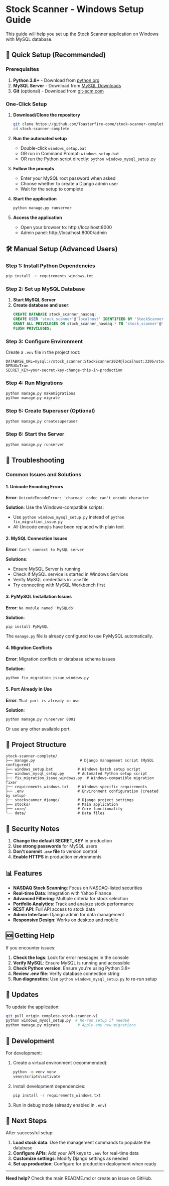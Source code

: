 # Stock Scanner - Windows Setup Guide

This guide will help you set up the Stock Scanner application on Windows with MySQL database.

## 🚀 Quick Setup (Recommended)

### Prerequisites
1. **Python 3.8+** - Download from [python.org](https://python.org)
2. **MySQL Server** - Download from [MySQL Downloads](https://dev.mysql.com/downloads/mysql/)
3. **Git** (optional) - Download from [git-scm.com](https://git-scm.com)

### One-Click Setup
1. **Download/Clone the repository**
   ```bash
   git clone https://github.com/Toasterfire-come/stock-scanner-complete.git
   cd stock-scanner-complete
   ```

2. **Run the automated setup**
   - Double-click `windows_setup.bat` 
   - OR run in Command Prompt: `windows_setup.bat`
   - OR run the Python script directly: `python windows_mysql_setup.py`

3. **Follow the prompts**
   - Enter your MySQL root password when asked
   - Choose whether to create a Django admin user
   - Wait for the setup to complete

4. **Start the application**
   ```bash
   python manage.py runserver
   ```

5. **Access the application**
   - Open your browser to: http://localhost:8000
   - Admin panel: http://localhost:8000/admin

## 🛠️ Manual Setup (Advanced Users)

### Step 1: Install Python Dependencies
```bash
pip install -r requirements_windows.txt
```

### Step 2: Set up MySQL Database
1. **Start MySQL Server**
2. **Create database and user**:
   ```sql
   CREATE DATABASE stock_scanner_nasdaq;
   CREATE USER 'stock_scanner'@'localhost' IDENTIFIED BY 'StockScanner2024';
   GRANT ALL PRIVILEGES ON stock_scanner_nasdaq.* TO 'stock_scanner'@'localhost';
   FLUSH PRIVILEGES;
   ```

### Step 3: Configure Environment
Create a `.env` file in the project root:
```env
DATABASE_URL=mysql://stock_scanner:StockScanner2024@localhost:3306/stock_scanner_nasdaq
DEBUG=True
SECRET_KEY=your-secret-key-change-this-in-production
```

### Step 4: Run Migrations
```bash
python manage.py makemigrations
python manage.py migrate
```

### Step 5: Create Superuser (Optional)
```bash
python manage.py createsuperuser
```

### Step 6: Start the Server
```bash
python manage.py runserver
```

## 🔧 Troubleshooting

### Common Issues and Solutions

#### 1. Unicode Encoding Errors
**Error**: `UnicodeEncodeError: 'charmap' codec can't encode character`

**Solution**: Use the Windows-compatible scripts:
- Use `python windows_mysql_setup.py` instead of `python fix_migration_issue.py`
- All Unicode emojis have been replaced with plain text

#### 2. MySQL Connection Issues
**Error**: `Can't connect to MySQL server`

**Solutions**:
- Ensure MySQL Server is running
- Check if MySQL service is started in Windows Services
- Verify MySQL credentials in `.env` file
- Try connecting with MySQL Workbench first

#### 3. PyMySQL Installation Issues
**Error**: `No module named 'MySQLdb'`

**Solution**:
```bash
pip install PyMySQL
```
The `manage.py` file is already configured to use PyMySQL automatically.

#### 4. Migration Conflicts
**Error**: Migration conflicts or database schema issues

**Solution**:
```bash
python fix_migration_issue_windows.py
```

#### 5. Port Already in Use
**Error**: `That port is already in use`

**Solution**:
```bash
python manage.py runserver 8001
```
Or use any other available port.

## 📁 Project Structure

```
stock-scanner-complete/
├── manage.py                    # Django management script (MySQL configured)
├── windows_setup.bat           # Windows batch setup script
├── windows_mysql_setup.py      # Automated Python setup script
├── fix_migration_issue_windows.py  # Windows-compatible migration fixer
├── requirements_windows.txt    # Windows-specific requirements
├── .env                        # Environment configuration (created by setup)
├── stockscanner_django/        # Django project settings
├── stocks/                     # Main application
├── core/                       # Core functionality
└── data/                       # Data files
```

## 🔐 Security Notes

1. **Change the default SECRET_KEY** in production
2. **Use strong passwords** for MySQL users
3. **Don't commit `.env` file** to version control
4. **Enable HTTPS** in production environments

## 📊 Features

- **NASDAQ Stock Scanning**: Focus on NASDAQ-listed securities
- **Real-time Data**: Integration with Yahoo Finance
- **Advanced Filtering**: Multiple criteria for stock selection
- **Portfolio Analytics**: Track and analyze stock performance
- **REST API**: Full API access to stock data
- **Admin Interface**: Django admin for data management
- **Responsive Design**: Works on desktop and mobile

## 🆘 Getting Help

If you encounter issues:

1. **Check the logs**: Look for error messages in the console
2. **Verify MySQL**: Ensure MySQL is running and accessible
3. **Check Python version**: Ensure you're using Python 3.8+
4. **Review .env file**: Verify database connection string
5. **Run diagnostics**: Use `python windows_mysql_setup.py` to re-run setup

## 🔄 Updates

To update the application:
```bash
git pull origin complete-stock-scanner-v1
python windows_mysql_setup.py  # Re-run setup if needed
python manage.py migrate        # Apply any new migrations
```

## 📝 Development

For development:
1. Create a virtual environment (recommended):
   ```bash
   python -m venv venv
   venv\Scripts\activate
   ```

2. Install development dependencies:
   ```bash
   pip install -r requirements_windows.txt
   ```

3. Run in debug mode (already enabled in `.env`)

## 🎯 Next Steps

After successful setup:
1. **Load stock data**: Use the management commands to populate the database
2. **Configure APIs**: Add your API keys to `.env` for real-time data
3. **Customize settings**: Modify Django settings as needed
4. **Set up production**: Configure for production deployment when ready

---

**Need help?** Check the main README.md or create an issue on GitHub.